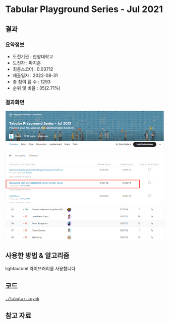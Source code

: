 # Tabular Playground Series - Jul 2021

## 결과

### 요약정보

- 도전기관 : 한양대학교
- 도전자 : 마지흔
- 최종스코어 : 0.03712
- 제출일자 : 2022-08-31
- 총 참여 팀 수 : 1293
- 순위 및 비율 : 35(2.71%)

### 결과화면

![title](./img/title.png)

![score](./img/score.png)

![leaderboard](./img/leaderboard.png)

## 사용한 방법 & 알고리즘

lightautoml 라이브러리를 사용합니다

## 코드

[`./tabular.ipynb`](./tabular.ipynb)

## 참고 자료

